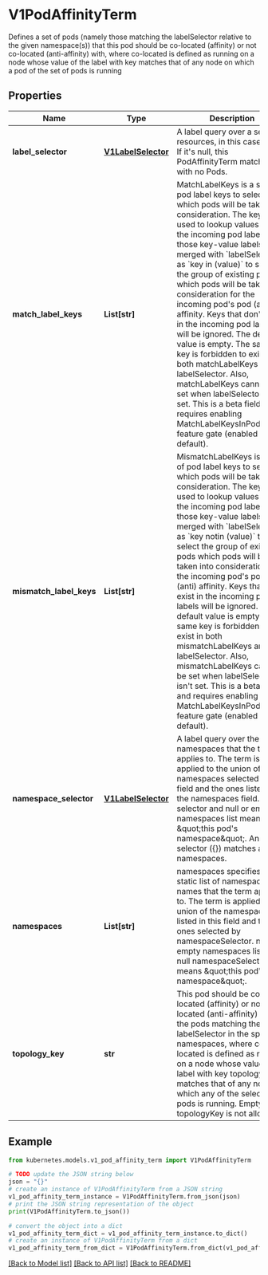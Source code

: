 # V1PodAffinityTerm

Defines a set of pods (namely those matching the labelSelector relative to the given namespace(s)) that this pod should be co-located (affinity) or not co-located (anti-affinity) with, where co-located is defined as running on a node whose value of the label with key <topologyKey> matches that of any node on which a pod of the set of pods is running

## Properties

Name | Type | Description | Notes
------------ | ------------- | ------------- | -------------
**label_selector** | [**V1LabelSelector**](V1LabelSelector.md) | A label query over a set of resources, in this case pods. If it&#39;s null, this PodAffinityTerm matches with no Pods. | [optional] 
**match_label_keys** | **List[str]** | MatchLabelKeys is a set of pod label keys to select which pods will be taken into consideration. The keys are used to lookup values from the incoming pod labels, those key-value labels are merged with &#x60;labelSelector&#x60; as &#x60;key in (value)&#x60; to select the group of existing pods which pods will be taken into consideration for the incoming pod&#39;s pod (anti) affinity. Keys that don&#39;t exist in the incoming pod labels will be ignored. The default value is empty. The same key is forbidden to exist in both matchLabelKeys and labelSelector. Also, matchLabelKeys cannot be set when labelSelector isn&#39;t set. This is a beta field and requires enabling MatchLabelKeysInPodAffinity feature gate (enabled by default). | [optional] 
**mismatch_label_keys** | **List[str]** | MismatchLabelKeys is a set of pod label keys to select which pods will be taken into consideration. The keys are used to lookup values from the incoming pod labels, those key-value labels are merged with &#x60;labelSelector&#x60; as &#x60;key notin (value)&#x60; to select the group of existing pods which pods will be taken into consideration for the incoming pod&#39;s pod (anti) affinity. Keys that don&#39;t exist in the incoming pod labels will be ignored. The default value is empty. The same key is forbidden to exist in both mismatchLabelKeys and labelSelector. Also, mismatchLabelKeys cannot be set when labelSelector isn&#39;t set. This is a beta field and requires enabling MatchLabelKeysInPodAffinity feature gate (enabled by default). | [optional] 
**namespace_selector** | [**V1LabelSelector**](V1LabelSelector.md) | A label query over the set of namespaces that the term applies to. The term is applied to the union of the namespaces selected by this field and the ones listed in the namespaces field. null selector and null or empty namespaces list means \&quot;this pod&#39;s namespace\&quot;. An empty selector ({}) matches all namespaces. | [optional] 
**namespaces** | **List[str]** | namespaces specifies a static list of namespace names that the term applies to. The term is applied to the union of the namespaces listed in this field and the ones selected by namespaceSelector. null or empty namespaces list and null namespaceSelector means \&quot;this pod&#39;s namespace\&quot;. | [optional] 
**topology_key** | **str** | This pod should be co-located (affinity) or not co-located (anti-affinity) with the pods matching the labelSelector in the specified namespaces, where co-located is defined as running on a node whose value of the label with key topologyKey matches that of any node on which any of the selected pods is running. Empty topologyKey is not allowed. | [default to '']

## Example

```python
from kubernetes.models.v1_pod_affinity_term import V1PodAffinityTerm

# TODO update the JSON string below
json = "{}"
# create an instance of V1PodAffinityTerm from a JSON string
v1_pod_affinity_term_instance = V1PodAffinityTerm.from_json(json)
# print the JSON string representation of the object
print(V1PodAffinityTerm.to_json())

# convert the object into a dict
v1_pod_affinity_term_dict = v1_pod_affinity_term_instance.to_dict()
# create an instance of V1PodAffinityTerm from a dict
v1_pod_affinity_term_from_dict = V1PodAffinityTerm.from_dict(v1_pod_affinity_term_dict)
```
[[Back to Model list]](../README.md#documentation-for-models) [[Back to API list]](../README.md#documentation-for-api-endpoints) [[Back to README]](../README.md)


